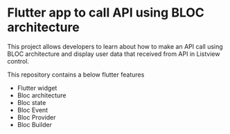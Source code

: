 # Flutter app to call API using BLOC architecture

This project allows developers to learn about how to make an API call using BLOC architecture and display user data that received from API in Listview control.

This repository contains a below flutter features
<ul>
  <li>Flutter widget</li>
  <li>Bloc architecture</li>
  <li>Bloc state</li>
  <li>Bloc Event</li>
  <li>Bloc Provider</li>
  <li>Bloc Builder</li>
</ul>


